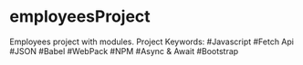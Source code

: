 # employeesProject
Employees project with modules.
Project Keywords:
  #Javascript
  #Fetch Api
  #JSON
  #Babel
  #WebPack
  #NPM
  #Async & Await
  #Bootstrap
